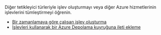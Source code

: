 Diğer tetikleyici türleriyle işlev oluşturmayı veya diğer Azure hizmetlerinin işlevlerini tümleştirmeyi öğrenin.

+ [Bir zamanlamaya göre çalışan işlev oluşturma](../articles/azure-functions/functions-create-scheduled-function.md) 
+ [İşlevleri kullanarak bir Azure Depolama kuyruğuna ileti ekleme](../articles/azure-functions/functions-integrate-storage-queue-output-binding.md)
